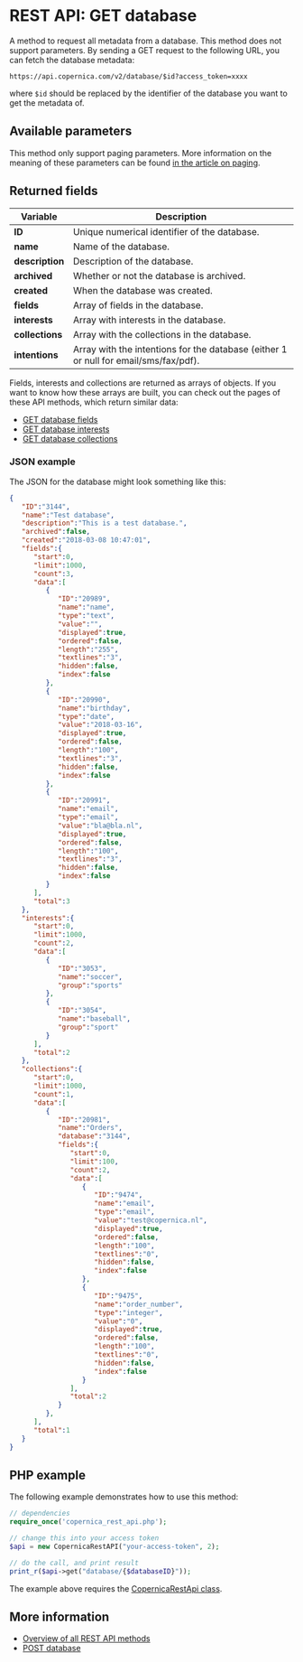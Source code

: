# REST API: GET database

A method to request all metadata from a database. This method does not 
support parameters. By sending a GET request to the following URL, 
you can fetch the database metadata:

`https://api.copernica.com/v2/database/$id?access_token=xxxx`

where `$id` should be replaced by the identifier of the database you want 
to get the metadata of.

## Available parameters

This method only support paging parameters. More information on the meaning 
of these parameters can be found [in the article on paging](./rest-paging.md).

## Returned fields

| Variable          | Description                                                                           |
|-------------------|---------------------------------------------------------------------------------------|
| **ID**            | Unique numerical identifier of the database.                                          |
| **name**          | Name of the database.                                                                 |
| **description**   | Description of the database.                                                          |
| **archived**      | Whether or not the database is archived.                                              |
| **created**       | When the database was created.                                                        |
| **fields**        | Array of fields in the database.                                                      |
| **interests**     | Array with interests in the database.                                                 |
| **collections**   | Array with the collections in the database.                                           |
| **intentions**    | Array with the intentions for the database (either 1 or null for email/sms/fax/pdf).  |

Fields, interests and collections are returned as arrays of objects. 
If you want to know how these arrays are built, you can check out 
the pages of these API methods, which return similar data:

- [GET database fields](rest-get-database-fields)
- [GET database interests](rest-get-database-interests)
- [GET database collections](rest-get-database-collections)

### JSON example

The JSON for the database might look something like this:

```json
{  
   "ID":"3144",
   "name":"Test database",
   "description":"This is a test database.",
   "archived":false,
   "created":"2018-03-08 10:47:01",
   "fields":{  
      "start":0,
      "limit":1000,
      "count":3,
      "data":[  
         {  
            "ID":"20989",
            "name":"name",
            "type":"text",
            "value":"",
            "displayed":true,
            "ordered":false,
            "length":"255",
            "textlines":"3",
            "hidden":false,
            "index":false
         },
         {  
            "ID":"20990",
            "name":"birthday",
            "type":"date",
            "value":"2018-03-16",
            "displayed":true,
            "ordered":false,
            "length":"100",
            "textlines":"3",
            "hidden":false,
            "index":false
         },
         {  
            "ID":"20991",
            "name":"email",
            "type":"email",
            "value":"bla@bla.nl",
            "displayed":true,
            "ordered":false,
            "length":"100",
            "textlines":"3",
            "hidden":false,
            "index":false
         }
      ],
      "total":3
   },
   "interests":{  
      "start":0,
      "limit":1000,
      "count":2,
      "data":[  
         {  
            "ID":"3053",
            "name":"soccer",
            "group":"sports"
         },
         {  
            "ID":"3054",
            "name":"baseball",
            "group":"sport"
         }
      ],
      "total":2
   },
   "collections":{  
      "start":0,
      "limit":1000,
      "count":1,
      "data":[  
         {  
            "ID":"20981",
            "name":"Orders",
            "database":"3144",
            "fields":{  
               "start":0,
               "limit":100,
               "count":2,
               "data":[  
                  {  
                     "ID":"9474",
                     "name":"email",
                     "type":"email",
                     "value":"test@copernica.nl",
                     "displayed":true,
                     "ordered":false,
                     "length":"100",
                     "textlines":"0",
                     "hidden":false,
                     "index":false
                  },
                  {  
                     "ID":"9475",
                     "name":"order_number",
                     "type":"integer",
                     "value":"0",
                     "displayed":true,
                     "ordered":false,
                     "length":"100",
                     "textlines":"0",
                     "hidden":false,
                     "index":false
                  }
               ],
               "total":2
            }
         },
      ],
      "total":1
   }
}
```

## PHP example

The following example demonstrates how to use this method:

```php
// dependencies
require_once('copernica_rest_api.php');

// change this into your access token
$api = new CopernicaRestAPI("your-access-token", 2);

// do the call, and print result
print_r($api->get("database/{$databaseID}"));
```

The example above requires the [CopernicaRestApi class](rest-php).

## More information

- [Overview of all REST API methods](rest-api)
- [POST database](rest-post-databases)
